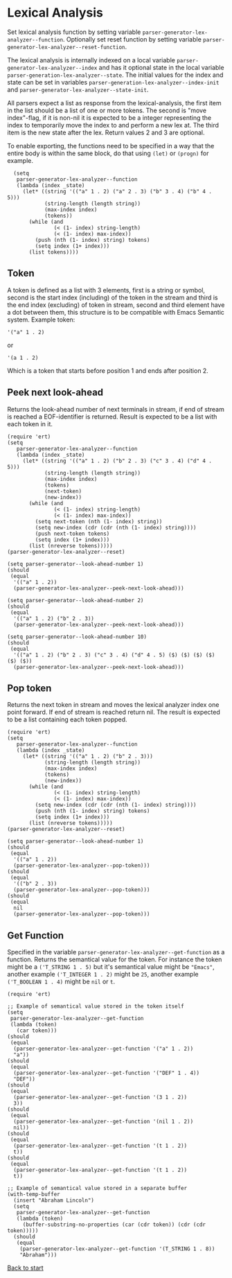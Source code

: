 # Lexical Analysis

Set lexical analysis function by setting variable `parser-generator-lex-analyzer--function`. Optionally set reset function by setting variable `parser-generator-lex-analyzer--reset-function`. 

The lexical analysis is internally indexed on a local variable `parser-generator-lex-analyzer--index` and has it optional state in the local variable `parser-generation-lex-analyzer--state`. The initial values for the index and state can be set in variables `parser-generation-lex-analyzer--index-init` and `parser-generator-lex-analyzer--state-init`.

All parsers expect a list as response from the lexical-analysis, the first item in the list should be a list of one or more tokens. The second is "move index"-flag, if it is non-nil it is expected to be a integer representing the index to temporarily move the index to and perform a new lex at. The third item is the new state after the lex. Return values 2 and 3 are optional.

To enable exporting, the functions need to be specified in a way that the entire body is within the same block, do that using `(let)` or `(progn)` for example.

```emacs-lisp
  (setq
   parser-generator-lex-analyzer--function
   (lambda (index _state)
     (let* ((string '(("a" 1 . 2) ("a" 2 . 3) ("b" 3 . 4) ("b" 4 . 5)))
            (string-length (length string))
            (max-index index)
            (tokens))
       (while (and
               (< (1- index) string-length)
               (< (1- index) max-index))
         (push (nth (1- index) string) tokens)
         (setq index (1+ index)))
       (list tokens))))
```

## Token

A token is defined as a list with 3 elements, first is a string or symbol, second is the start index (including) of the token in the stream and third is the end index (excluding) of token in stream, second and third element have a dot between them, this structure is to be compatible with Emacs Semantic system. Example token:

``` emacs-lisp
'("a" 1 . 2)
```

or

``` emacs-lisp
'(a 1 . 2)
```

Which is a token that starts before position 1 and ends after position 2.

## Peek next look-ahead

Returns the look-ahead number of next terminals in stream, if end of stream is reached a EOF-identifier is returned. Result is expected to be a list with each token in it.

``` emacs-lisp
(require 'ert)
(setq
   parser-generator-lex-analyzer--function
   (lambda (index _state)
     (let* ((string '(("a" 1 . 2) ("b" 2 . 3) ("c" 3 . 4) ("d" 4 . 5)))
            (string-length (length string))
            (max-index index)
            (tokens)
            (next-token)
            (new-index))
       (while (and
               (< (1- index) string-length)
               (< (1- index) max-index))
         (setq next-token (nth (1- index) string))
         (setq new-index (cdr (cdr (nth (1- index) string))))
         (push next-token tokens)
         (setq index (1+ index)))
       (list (nreverse tokens)))))
(parser-generator-lex-analyzer--reset)

(setq parser-generator--look-ahead-number 1)
(should
 (equal
  '(("a" 1 . 2))
  (parser-generator-lex-analyzer--peek-next-look-ahead)))

(setq parser-generator--look-ahead-number 2)
(should
 (equal
  '(("a" 1 . 2) ("b" 2 . 3))
  (parser-generator-lex-analyzer--peek-next-look-ahead)))

(setq parser-generator--look-ahead-number 10)
(should
 (equal
  '(("a" 1 . 2) ("b" 2 . 3) ("c" 3 . 4) ("d" 4 . 5) ($) ($) ($) ($) ($) ($))
  (parser-generator-lex-analyzer--peek-next-look-ahead)))
```

## Pop token

Returns the next token in stream and moves the lexical analyzer index one point forward. If end of stream is reached return nil. The result is expected to be a list containing each token popped.

``` emacs-lisp
(require 'ert)
(setq
   parser-generator-lex-analyzer--function
   (lambda (index _state)
     (let* ((string '(("a" 1 . 2) ("b" 2 . 3)))
            (string-length (length string))
            (max-index index)
            (tokens)
            (new-index))
       (while (and
               (< (1- index) string-length)
               (< (1- index) max-index))
         (setq new-index (cdr (cdr (nth (1- index) string))))
         (push (nth (1- index) string) tokens)
         (setq index (1+ index)))
       (list (nreverse tokens)))))
(parser-generator-lex-analyzer--reset)

(setq parser-generator--look-ahead-number 1)
(should
 (equal
  '(("a" 1 . 2))
  (parser-generator-lex-analyzer--pop-token)))
(should
 (equal
  '(("b" 2 . 3))
  (parser-generator-lex-analyzer--pop-token)))
(should
 (equal
  nil
  (parser-generator-lex-analyzer--pop-token)))
```

## Get Function

Specified in the variable `parser-generator-lex-analyzer--get-function` as a function. Returns the semantical value for the token. For instance the token might be a `('T_STRING 1 . 5)` but it's semantical value might be `"Emacs"`, another example `('T_INTEGER 1 . 2)` might be `25`, another example `('T_BOOLEAN 1 . 4)` might be `nil` or `t`.

``` emacs-lisp
(require 'ert)

;; Example of semantical value stored in the token itself
(setq
 parser-generator-lex-analyzer--get-function
 (lambda (token)
   (car token)))
(should
 (equal
  (parser-generator-lex-analyzer--get-function '("a" 1 . 2))
  "a"))
(should
 (equal
  (parser-generator-lex-analyzer--get-function '("DEF" 1 . 4))
  "DEF"))
(should
 (equal
  (parser-generator-lex-analyzer--get-function '(3 1 . 2))
  3))
(should
 (equal
  (parser-generator-lex-analyzer--get-function '(nil 1 . 2))
  nil))
(should
 (equal
  (parser-generator-lex-analyzer--get-function '(t 1 . 2))
  t))
(should
 (equal
  (parser-generator-lex-analyzer--get-function '(t 1 . 2))
  t))

;; Example of semantical value stored in a separate buffer
(with-temp-buffer
  (insert "Abraham Lincoln")
  (setq
   parser-generator-lex-analyzer--get-function
   (lambda (token)
     (buffer-substring-no-properties (car (cdr token)) (cdr (cdr token)))))
  (should
   (equal
    (parser-generator-lex-analyzer--get-function '(T_STRING 1 . 8))
    "Abraham")))
```

[Back to start](../../../)
